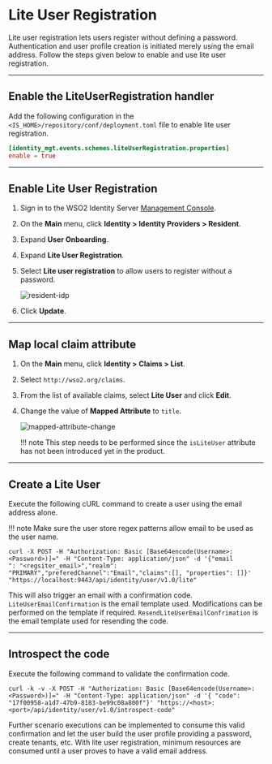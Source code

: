 # Lite User Registration

Lite user registration lets users register without defining a password. Authentication and user profile creation is initiated merely using the email address. Follow the steps given below to enable and use lite user registration. 

---

## Enable the LiteUserRegistration handler 

Add the following configuration in the `<IS_HOME>/repository/conf/deployment.toml` file to enable lite user registration.

```toml
[identity_mgt.events.schemes.liteUserRegistration.properties]
enable = true
```

---

## Enable Lite User Registration 

1.	Sign in to the WSO2 Identity Server [Management Console](../../../deploy/get-started/get-started-with-the-management-console).

2.	On the **Main** menu, click **Identity > Identity Providers > Resident**. 

3.	Expand **User Onboarding**. 

4.	Expand **Lite User Registration**. 

5.	Select **Lite user registration** to allow users to register without a password. 

	![resident-idp](/assets/img/guides/resident-idp.png)

6. Click **Update**. 

---

## Map local claim attribute 

1.	On the **Main** menu, click **Identity > Claims > List**. 

2.	Select `http://wso2.org/claims`. 

3.	From the list of available claims, select **Lite User** and click **Edit**. 

4.	Change the value of **Mapped Attribute** to `title`. 

	![mapped-attribute-change](/assets/img/guides/mapped-attribute-change.png)

	!!! note 
		This step needs to be performed since the `isLiteUser` attribute has not been introduced yet in the product. 

---

## Create a Lite User

Execute the following cURL command to create a user using the email address alone. 

!!! note 
	Make sure the user store regex patterns allow email to be used as the user name.

```curl 
curl -X POST -H "Authorization: Basic [Base64encode(Username>:<Password>)]=" -H "Content-Type: application/json" -d '{"email
": "<regsiter_email>","realm": "PRIMARY","preferedChannel":"Email","claims":[], "properties": []}' "https://localhost:9443/api/identity/user/v1.0/lite"
```

This will also trigger an email with a confirmation code. `LiteUserEmailConfirmation` is the email template used. Modifications can be performed on the template if required. `ResendLiteUserEmailConfrimation` is the email template used for resending the code. 

----

## Introspect the code 

Execute the following command to validate the confirmation code. 

```curl 
curl -k -v -X POST -H "Authorization: Basic [Base64encode(Username>:<Password>)]=" -H "Content-Type: application/json" -d '{ "code": "17f00958-a1d7-47b9-8183-be99c08a800f"}' "https://<host>:<port>/api/identity/user/v1.0/introspect-code"
```

Further scenario executions can be implemented to consume this valid confirmation and let the user build the user profile providing a password, create tenants, etc. With lite user registration, minimum resources are consumed until a user proves to have a valid email address.











